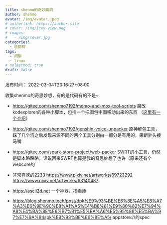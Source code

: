 ```yaml
---
title: shenmo的奇妙脑洞
author: shenmo
avatar: /img/avatar.jpeg
# authorlink: https://author.site
# cover: /img/Icey-view.png
# images:
#   - /img/cover.jpg
categories:
  - 啥都有
tags:
  - 闲聊
  - linux
# nolastmod: true
draft: false
---
```

发布时间： 2022-03-04T20:16:27+08:00

收集shenmo的奇思妙想，有的是代码有的不是~

<!--more-->

* https://gitee.com/shenmo7192/momo-and-mox-tool-scripts  魔改kodexplorer的各种小脚本，包括一个把图包中图移动出来的东西 （[这里有一个介绍](https://blog.shenmo.tech/post/%E5%BF%AB%E9%80%9F%E6%8A%8A%E5%A5%BD%E5%BA%B7%E7%9A%84%E5%9B%BE%E9%9B%86%E6%8F%90%E5%8F%96%E7%94%A8%E7%9A%84%E8%84%9A%E6%9C%AC/)）
* https://gitee.com/shenmo7192/genshin-voice-unpacker  原神解包工具，踩了几个坑之后发现来源不同的两个工具分别由一部分是有用的，果断驴头接马嘴
* https://gitee.com/spark-store-project/web-packer  SWRT的小工具，仍然是脚本略略略，话说回来SWRT也算是我的奇思妙想了也许（原来还有个webcore的

* 非常喜欢的2233 https://www.pixiv.net/artworks/69723292 https://www.pixiv.net/artworks/63140487

* https://ascii2d.net   一个神器，找画师
* https://blog.shenmo.tech/post/dpk%E9%93%BE%E6%8E%A5%E8%A7%A3%E6%9E%90%E8%A1%A5%E4%B8%81%E9%80%82%E7%94%A8%E4%BA%8E%E6%B7%B1%E5%BA%A6%E5%95%86%E5%BA%97%E7%9A%84spk%E9%93%BE%E6%8E%A5/  appstore://的spec



